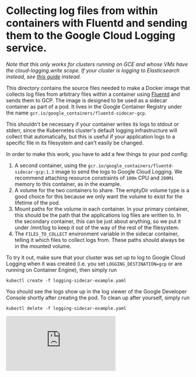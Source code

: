 # Collecting log files from within containers with Fluentd and sending them to the Google Cloud Logging service.
*Note that this only works for clusters running on GCE and whose VMs have the cloud-logging.write scope. If your cluster is logging to Elasticsearch instead, see [this guide](/logging/fluentd-sidecar-es/README.md) instead.*

This directory contains the source files needed to make a Docker image that collects log files from arbitrary files within a container using [Fluentd](http://www.fluentd.org/) and sends them to GCP.
The image is designed to be used as a sidecar container as part of a pod.
It lives in the Google Container Registry under the name `gcr.io/google_containers/fluentd-sidecar-gcp`.

This shouldn't be necessary if your container writes its logs to stdout or stderr, since the Kubernetes cluster's default logging infrastructure will collect that automatically, but this is useful if your application logs to a specific file in its filesystem and can't easily be changed.

In order to make this work, you have to add a few things to your pod config:

1. A second container, using the `gcr.io/google_containers/fluentd-sidecar-gcp:1.3` image to send the logs to Google Cloud Logging. We recommend attaching resource constraints of `100m` CPU and `200Mi` memory to this container, as in the example.
2. A volume for the two containers to share. The emptyDir volume type is a good choice for this because we only want the volume to exist for the lifetime of the pod.
3. Mount paths for the volume in each container.  In your primary container, this should be the path that the applications log files are written to. In the secondary container, this can be just about anything, so we put it under /mnt/log to keep it out of the way of the rest of the filesystem.
4. The `FILES_TO_COLLECT` environment variable in the sidecar container, telling it which files to collect logs from. These paths should always be in the mounted volume.

To try it out, make sure that your cluster was set up to log to Google Cloud Logging when it was created (i.e. you set `LOGGING_DESTINATION=gcp` or are running on Container Engine), then simply run
```console
kubectl create -f logging-sidecar-example.yaml
```

You should see the logs show up in the log viewer of the Google Developer Console shortly after creating the pod. To clean up after yourself, simply run
```console
kubectl delete -f logging-sidecar-example.yaml
```


[![Analytics](https://kubernetes-site.appspot.com/UA-36037335-10/GitHub/contrib/logging/fluentd-sidecar-gcp/README.md?pixel)]()
